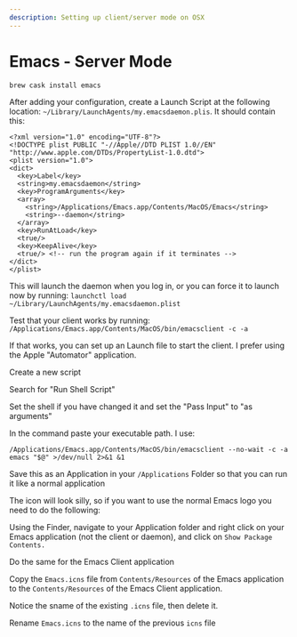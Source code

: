 ```yaml
---
description: Setting up client/server mode on OSX
---
```


# Emacs - Server Mode

```text
brew cask install emacs
```

After adding your configuration, create a Launch Script at the following location: `~/Library/LaunchAgents/my.emacsdaemon.plis`. It should contain this:

```text
<?xml version="1.0" encoding="UTF-8"?>
<!DOCTYPE plist PUBLIC "-//Apple//DTD PLIST 1.0//EN" "http://www.apple.com/DTDs/PropertyList-1.0.dtd">
<plist version="1.0">
<dict>
  <key>Label</key>
  <string>my.emacsdaemon</string>
  <key>ProgramArguments</key>
  <array>
    <string>/Applications/Emacs.app/Contents/MacOS/Emacs</string>
    <string>--daemon</string>
  </array>
  <key>RunAtLoad</key>
  <true/>
  <key>KeepAlive</key>
  <true/> <!-- run the program again if it terminates -->
</dict>
</plist>
```

This will launch the daemon when you log in, or you can force it to launch now by running: `launchctl load ~/Library/LaunchAgents/my.emacsdaemon.plist`

Test that your client works by running: `/Applications/Emacs.app/Contents/MacOS/bin/emacsclient -c -a`

If that works, you can set up an Launch file to start the client.  I prefer using the Apple "Automator" application.  

Create a new script

Search for "Run Shell Script"

Set the shell if you have changed it and set the "Pass Input" to "as arguments"

In the command paste your executable path.  I use: 

```text
/Applications/Emacs.app/Contents/MacOS/bin/emacsclient --no-wait -c -a emacs "$@" >/dev/null 2>&1 &1
```

Save this as an Application in your `/Applications` Folder so that you can run it like a normal application

The icon will look silly, so if you want to use the normal Emacs logo you need to do the following:

Using the Finder, navigate to your Application folder and right click on your Emacs application \(not the client or daemon\), and click on `Show Package Contents.` 

Do the same for the Emacs Client application

Copy the `Emacs.icns` file from `Contents/Resources` of the Emacs application to the `Contents/Resources` of the Emacs Client application. 

Notice the sname of  the existing `.icns` file, then delete it.  

Rename `Emacs.icns` to the name of the previous `icns` file

